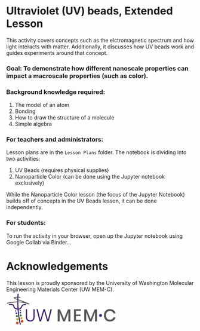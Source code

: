 # Ultraviolet (UV) beads, Extended Lesson
This activity covers concepts such as the elctromagnetic spectrum and how light interacts with matter. Additionally, it discusses how UV beads work and guides experiments around that concept.

### Goal: To demonstrate how different nanoscale properties can impact a macroscale properties (such as color).
### Background knowledge required:
1. The model of an atom
2. Bonding
3. How to draw the structure of a molecule
4. Simple algebra

### For teachers and administrators:
Lesson plans are in the `Lesson Plans` folder. The notebook is dividing into two activities:
1. UV Beads (requires physical supplies)
2. Nanoparticle Color (can be done using the Jupyter notebook exclusively)

While the Nanoparticle Color lesson (the focus of the Jupyter Notebook) builds off of concepts in the UV Beads lesson, it can be done independently.

### For students:
To run the activity in your browser, open up the Jupyter notebook using Google Collab via Binder...

# Acknowledgements
This lesson is proudly sponsored by the University of Washington Molecular Engineering Materials Center (UW MEM-C).
<img src="Figures/memc-logo.jpg" width="300" >


